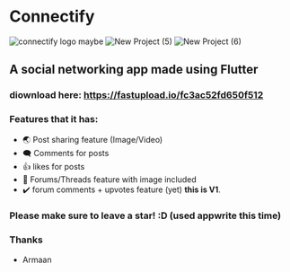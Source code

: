 # Connectify
![connectify logo maybe](https://github.com/user-attachments/assets/874400b3-7f2f-4d5a-82ce-929f2541ac45)
![New Project (5)](https://github.com/user-attachments/assets/26e7580f-eda4-48ac-9c49-f0d0daa23e41)
![New Project (6)](https://github.com/user-attachments/assets/f48aad19-b440-4a2b-87d4-5cbdfa77e969)

## A social networking app made using Flutter
### diownload here: https://fastupload.io/fc3ac52fd650f512
### Features that it has:
- 🌏 Post sharing feature (Image/Video)
- 🗨️ Comments for posts
- 👍 likes for posts
- 💭 Forums/Threads feature with image included
- ✔️ forum comments + upvotes feature (yet) **this is V1**.

### Please make sure to leave a star! :D (used appwrite this time)
### Thanks
- Armaan

